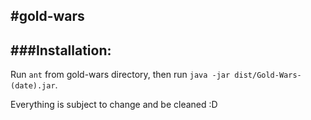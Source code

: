 #gold-wars
---

###Installation:
---

Run `ant` from gold-wars directory, then run `java -jar dist/Gold-Wars-(date).jar`.


Everything is subject to change and be cleaned :D 
